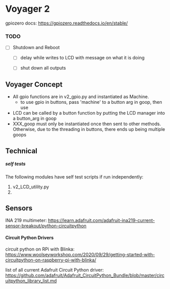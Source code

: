 # Voyager 2

gpiozero docs:  https://gpiozero.readthedocs.io/en/stable/



### TODO

- [ ] Shutdown and Reboot
  - [ ] delay while writes to LCD with message on what it is doing
  - [ ] shut down all outputs
  



## Voyager Concept

* All gpio functions are in v2_gpio.py and instantiated as Machine.
  * to use gpio in buttons, pass 'machine' to a button arg in goop, then use
* LCD can be called by a button function by putting the LCD manager into a button_arg in goop 
* XXX_goop must only be instantiated once then sent to other methods.  Otherwise, due to the threading in buttons, there ends up being multiple goops



## Technical

##### self tests

The following modules have self test scripts if run independently:

1. v2_LCD_utility.py
2. 

## Sensors

INA 219 multimeter:  https://learn.adafruit.com/adafruit-ina219-current-sensor-breakout/python-circuitpython



#### Circuit Python Drivers

circuit python on RPi with Blinka:  https://www.woolseyworkshop.com/2020/09/29/getting-started-with-circuitpython-on-raspberry-pi-with-blinka/



list of all current Adafruit Circuit Python driver:  https://github.com/adafruit/Adafruit_CircuitPython_Bundle/blob/master/circuitpython_library_list.md

